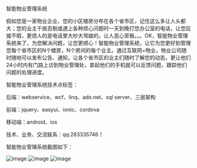 智能物业管理系统

假如您是一家物业企业，您的小区楼房分布在各个省市区，记住这么多让人头都大；您的业主千挑百剔或遇上各种烦心问题时一天到晚打您办公室的电话，让您应接不暇，更烦人的是电话里大吵大骂娘的，让人恶心至极。。。OK，智能物业管理系统来了，为您解决问题，让您更顺心！智能物业管理系统，让它为您更好到管理您每个省市区的N个楼房，N个房间的每个业主。通过互联网+物业，物业公司随时随地可以发布公告、通知，让各个省市区的业主们随时了解您的动态，更让他们24小时内有门路上访到物业管理处，拿起他们的手机就可以反馈问题，跟踪他们问题的处理进度。

智能物业管理系统技术点标签：

后端：webservice、wcf、linq、ado.net、sql server、三层架构

前端：jquery、easyui、ionic、cordova

移动端：android、ios

技术、业务、交流联系：qq:283335746！

智能物业管理系统截图如下：

![image](https://github.com/qq283335746/My/blob/master/MyImages/House/house001.png)
![image](https://github.com/qq283335746/My/blob/master/MyImages/House/house002.png)
![image](https://github.com/qq283335746/My/blob/master/MyImages/House/house003.png)
